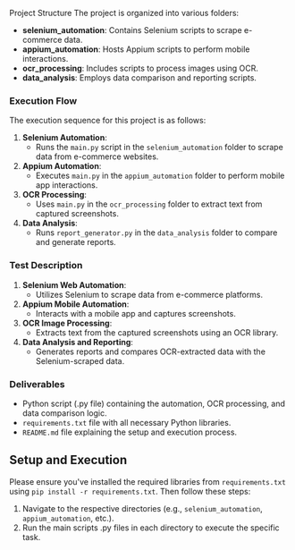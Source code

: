 Project Structure
The project is organized into various folders:

- **selenium_automation**: Contains Selenium scripts to scrape e-commerce data.
- **appium_automation**: Hosts Appium scripts to perform mobile interactions.
- **ocr_processing**: Includes scripts to process images using OCR.
- **data_analysis**: Employs data comparison and reporting scripts.

### Execution Flow
The execution sequence for this project is as follows:

1. **Selenium Automation**:
    - Runs the `main.py` script in the `selenium_automation` folder to scrape data from e-commerce websites.
2. **Appium Automation**:
    - Executes `main.py` in the `appium_automation` folder to perform mobile app interactions.
3. **OCR Processing**:
    - Uses `main.py` in the `ocr_processing` folder to extract text from captured screenshots.
4. **Data Analysis**:
    - Runs `report_generator.py` in the `data_analysis` folder to compare and generate reports.

### Test Description
1. **Selenium Web Automation**:
    - Utilizes Selenium to scrape data from e-commerce platforms.
2. **Appium Mobile Automation**:
    - Interacts with a mobile app and captures screenshots.
3. **OCR Image Processing**:
    - Extracts text from the captured screenshots using an OCR library.
4. **Data Analysis and Reporting**:
    - Generates reports and compares OCR-extracted data with the Selenium-scraped data.

### Deliverables
- Python script (.py file) containing the automation, OCR processing, and data comparison logic.
- `requirements.txt` file with all necessary Python libraries.
- `README.md` file explaining the setup and execution process.

## Setup and Execution
Please ensure you've installed the required libraries from `requirements.txt` using `pip install -r requirements.txt`. Then follow these steps:

1. Navigate to the respective directories (e.g., `selenium_automation`, `appium_automation`, etc.).
2. Run the main scripts .py files in each directory to execute the specific task.
